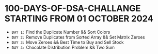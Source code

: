 # 100-DAYS-OF-DSA-CHALLANGE STARTING FROM 01 OCTOBER 2024

- `DAY 1:` Find the Duplicate Number && Sort Colors
- `DAY 2:` Remove Duplicates from Sorted Array && Set Matrix Zeroes
- `DAY 3:` Move Zeroes && Best Time to Buy and Sell Stock
- `DAY 4:` Chocolate Distribution Problem && Two Sum
